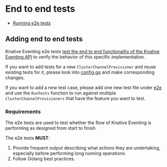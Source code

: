 # End to end tests

- [Running e2e tests](../README.md#running-e2e-tests)

## Adding end to end tests

Knative Eventing e2e tests
[test the end to end functionality of the Knative Eventing API](#requirements)
to verify the behavior of this specific implementation.

If you want to add tests for a new `ClusterChannelProvisioner` and reuse
existing tests for it, please look into [config.go](../common/config.go) and
make corresponding changes.

If you want to add a new test case, please add one new test file under [e2e](.)
and use the `RunTests` function to run against multiple
`ClusterChannelProvisioners` that have the feature you want to test.

### Requirements

The e2e tests are used to test whether the flow of Knative Eventing is
performing as designed from start to finish.

The e2e tests **MUST**:

1. Provide frequent output describing what actions they are undertaking,
   especially before performing long running operations.
2. Follow Golang best practices.
